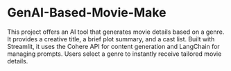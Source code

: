 # GenAI-Based-Movie-Make
This project offers an AI tool that generates movie details based on a genre. It provides a creative title, a brief plot summary, and a cast list. Built with Streamlit, it uses the Cohere API for content generation and LangChain for managing prompts. Users select a genre to instantly receive tailored movie details.
